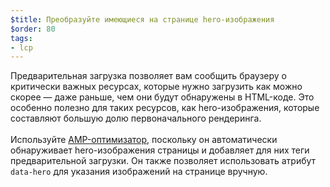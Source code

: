 ```yaml
---
$title: Преобразуйте имеющиеся на странице hero-изображения
$order: 80
tags:
- lcp
---
```


Предварительная загрузка позволяет вам сообщить браузеру о критически важных ресурсах, которые нужно загрузить как можно скорее — даже раньше, чем они будут обнаружены в HTML-коде. Это особенно полезно для таких ресурсов, как hero-изображения, которые составляют большую долю первоначального рендеринга.<br><br>Используйте [AMP-оптимизатор](https://amp.dev/documentation/guides-and-tutorials/optimize-and-measure/amp-optimizer-guide/), поскольку он автоматически обнаруживает hero-изображения страницы и добавляет для них теги предварительной загрузки. Он также позволяет использовать атрибут `data-hero` для указания изображений на странице вручную.
